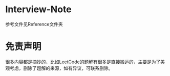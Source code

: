 # Interview-Note
参考文件见Reference文件夹

# 免责声明

很多内容都是摘抄的，比如LeetCode的题解有很多是直接搬运的，主要是为了美观考虑，删除了题解的来源，如有异议，可联系删除。
